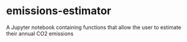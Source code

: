 # emissions-estimator
A Jupyter notebook containing functions that allow the user to estimate their annual CO2 emissions
